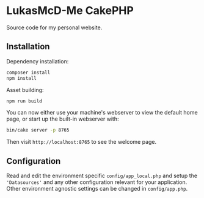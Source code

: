 # LukasMcD-Me CakePHP

Source code for my personal website.

## Installation

Dependency installation:

```bash
composer install
npm install
```

Asset building:

```bash
npm run build
```

You can now either use your machine's webserver to view the default home page, or start
up the built-in webserver with:

```bash
bin/cake server -p 8765
```

Then visit `http://localhost:8765` to see the welcome page.

## Configuration

Read and edit the environment specific `config/app_local.php` and setup the
`'Datasources'` and any other configuration relevant for your application.
Other environment agnostic settings can be changed in `config/app.php`.

